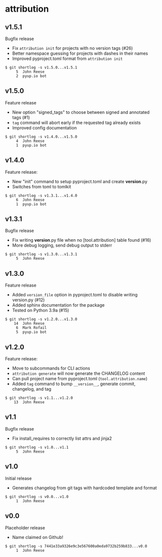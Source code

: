 attribution
===========

v1.5.1
------

Bugfix release

* Fix `attribution init` for projects with no version tags (#26)
* Better namespace guessing for projects with dashes in their names
* Improved pyproject.toml format from `attribution init`

```
$ git shortlog -s v1.5.0...v1.5.1
     5	John Reese
     2	pyup.io bot
```


v1.5.0
------

Feature release

- New option "signed_tags" to choose between signed and annotated tags (#1)
- `tag` command will abort early if the requested tag already exists
- Improved config documentation

```
$ git shortlog -s v1.4.0...v1.5.0
     4	John Reese
     1	pyup.io bot
```


v1.4.0
------

Feature release:

* New "init" command to setup pyproject.toml and create __version__.py
* Switches from toml to tomlkit

```
$ git shortlog -s v1.3.1...v1.4.0
     6	John Reese
     1	pyup.io bot
```


v1.3.1
------

Bugfix release

* Fix writing __version__.py file when no [tool.attribution] table found (#16)
* More debug logging, send debug output to stderr

```
$ git shortlog -s v1.3.0...v1.3.1
     5	John Reese
```


v1.3.0
------

Feature release

* Added `version_file` option in pyproject.toml to disable writing version.py (#12)
* Added sphinx documentation for the package
* Tested on Python 3.9a (#15)

```
$ git shortlog -s v1.2.0...v1.3.0
    14	John Reese
     6	Mark Rofail
     5	pyup.io bot
```


v1.2.0
------

Feature release:

- Move to subcommands for CLI actions
- `attribution generate` will now generate the CHANGELOG content
- Can pull project name from pyproject.toml (`tool.attribution.name`)
- Added `tag` command to bump `__version__`, generate commit, changelog, and tag

```
$ git shortlog -s v1.1...v1.2.0
    13	John Reese
```


v1.1
----

Bugfix release

- Fix install_requires to correctly list attrs and jinja2

```
$ git shortlog -s v1.0...v1.1
     5	John Reese
```


v1.0
----

Initial release

- Generates changelog from git tags with hardcoded template and format

```
$ git shortlog -s v0.0...v1.0
     1	John Reese
```


v0.0
----

Placeholder release

- Name claimed on Github!

```
$ git shortlog -s 7441e33a9326e9c3e567600a0eda9732b259b833...v0.0
     1	John Reese
```


